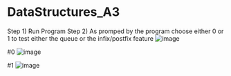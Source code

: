 # DataStructures_A3
Step 1) Run Program 
Step 2) As promped by the program choose either 0 or 1 to test either the queue or the infix/postfix feature
![image](https://user-images.githubusercontent.com/43799000/234984167-d717efc6-b080-4159-bcd7-cea1590b0825.png)

#0
![image](https://user-images.githubusercontent.com/43799000/234984375-68f916ec-f7f3-40cc-a1c7-5f29f83bc985.png)


#1
![image](https://user-images.githubusercontent.com/43799000/234987661-7a93cf1a-d879-4538-819c-fe2584110d11.png)
